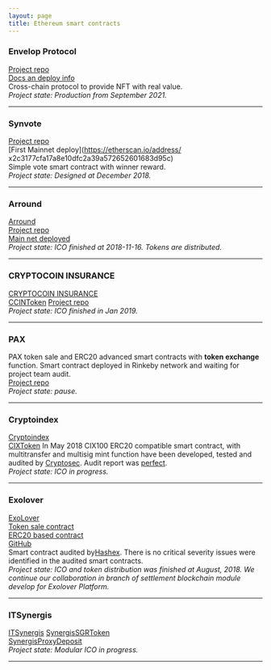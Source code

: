 ```yaml
---
layout: page
title: Ethereum smart contracts
---
```


### Envelop Protocol 
[Project repo](https://github.com/niftsy/niftsysmarts)  
[Docs an deploy info](https://docs.envelop.is/key-documents/white-paper)    
Cross-chain protocol to provide NFT with real value.   
_Project state: Production from September 2021._  

* * *

### Synvote  
[Project repo](https://gitlab.com/max_siz/synvote)  
[First Mainnet deploy](https://etherscan.io/address/
x2c3177cfa17a8e10dfc2a39a572652601683d95c)  
Simple vote smart contract with  winner reward.  
_Project state: Designed at December 2018._  

* * *

### Arround
[Arround](https://arround.io/)  
[Project repo](https://gitlab.com/max_siz/arround)  
[Main net deployed](https://etherscan.io/token/0xcb089b8ae76b5df461d40e957603f7a59aea9e0d)  
_Project state: ICO  finished  at 2018-11-16. Tokens are distributed._  

* * * * 

### CRYPTOCOIN INSURANCE
[CRYPTOCOIN INSURANCE](https://ccin.io/)  
[CCINToken](https://etherscan.io/token/0x0e5d8cf7fedc38c4716eb7e2a55a1f040313deb2)
[Project repo](https://github.com/cryptocoininsurance/smartcontracts)  
_Project state: ICO  finished in Jan 2019._  

---


### PAX  
PAX token sale and ERC20 advanced smart contracts with **token exchange** function. Smart contract deployed in Rinkeby network and waiting for project team audit.  
[Project repo](https://gitlab.com/max_siz/pax/)  
_Project state: pause._  

---


### Cryptoindex  
[Cryptoindex](https://cryptoindex.io/)  
[CIXToken](https://rinkeby.etherscan.io/token/0x0db720da802ea43ba7e725c868cd6fed2db06a9c) 
In May 2018 CIX100 ERC20 compatible smart contract, with multitransfer  and multisig mint function have been developed,  tested and audited by [Cryptosec](https://www.cryptosec.us). Audit report was [perfect](/files/CryptoIndexAudit_v3.00_eng.pdf).  
_Project state: ICO  in progress._  

---

### Exolover
[ExoLover](https://exolover.io/)  
[Token sale  contract](https://etherscan.io/address/xfc8a3dfdde7c6d0408c6e4e0af1193a681a9c5fb)  
[ERC20 based contract](https://etherscan.io/token/0xe58e751aba3b9406367b5f3cbc39c2fa9b519789)  
[GitHub](https://github.com/exolover/smartcontracts)  
Smart contract audited by[Hashex](https://hashex.org/). There is no critical severity issues were identified in the audited smart contracts.  
_Project state: ICO and token distribution was finished  at August, 2018. We continue our collaboration in branch of settlement blockchain module develop for Exolover Platform._

---  

### ITSynergis  
[ITSynergis](http://itsynergis.ru/)
[SynergisSGRToken](https://etherscan.io/address/0x1a2bc7d9a607227e7f137cd40da54fc8760663c2#code)     
[SynergisProxyDeposit](https://etherscan.io/address/0x4802fe0bf7eb3b3b0dce3ede89c575341f10e3e0#code)   
_Project state: Modular ICO  in progress._  

---

